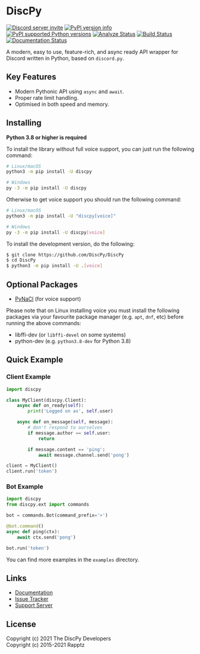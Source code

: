 # DiscPy

[![Discord server invite](https://discord.com/api/guilds/884072759540461568/embed.png)](https://discord.gg/z5VQEjskEs) [![PyPI version info](https://img.shields.io/pypi/v/discpy.svg)](https://pypi.python.org/pypi/discpy) [![PyPI supported Python versions](https://img.shields.io/pypi/pyversions/discpy.svg)](https://pypi.python.org/pypi/discpy) [![Analyze Status](https://github.com/Discpy/DiscPy/actions?query=workflow%3AAnalyze)](https://github.com/Discpy/DiscPy/workflows/Analyze/badge.svg) [![Build Status](https://github.com/Discpy/DiscPy/actions?query=workflow%3ABuild+event%3Apush)](https://github.com/Discpy/DiscPy/workflows/Build/badge.svg?event=push) [![Documentation Status](https://readthedocs.org/projects/discpy/badge/?version=latest)](https://discpy.readthedocs.io/en/latest/?badge=latest)

A modern, easy to use, feature-rich, and async ready API wrapper for
Discord written in Python, based on `discord.py`.


## Key Features

-   Modern Pythonic API using `async` and `await`.
-   Proper rate limit handling.
-   Optimised in both speed and memory.

## Installing

**Python 3.8 or higher is required**

To install the library without full voice support, you can just run the
following command:

```sh
# Linux/macOS
python3 -m pip install -U discpy

# Windows
py -3 -m pip install -U discpy
```

Otherwise to get voice support you should run the following command:

```sh
# Linux/macOS
python3 -m pip install -U "discpy[voice]"

# Windows
py -3 -m pip install -U discpy[voice]
```

To install the development version, do the following:

```sh
$ git clone https://github.com/DiscPy/DiscPy
$ cd DiscPy
$ python3 -m pip install -U .[voice]
```

## Optional Packages

-   [PyNaCl](https://pypi.org/project/PyNaCl/) (for voice support)

Please note that on Linux installing voice you must install the
following packages via your favourite package manager (e.g. `apt`,
`dnf`, etc) before running the above commands:

-   libffi-dev (or `libffi-devel` on some systems)
-   python-dev (e.g. `python3.8-dev` for Python 3.8)

## Quick Example

### Client Example

```py
import discpy

class MyClient(discpy.Client):
    async def on_ready(self):
        print('Logged on as', self.user)

    async def on_message(self, message):
        # don't respond to ourselves
        if message.author == self.user:
            return

        if message.content == 'ping':
            await message.channel.send('pong')

client = MyClient()
client.run('token')
```

### Bot Example

```py
import discpy
from discpy.ext import commands

bot = commands.Bot(command_prefix='>')

@bot.command()
async def ping(ctx):
    await ctx.send('pong')

bot.run('token')
```

You can find more examples in the `examples` directory.

## Links

-   [Documentation](https://discpy.readthedocs.io/en/latest/index.html)
-   [Issue Tracker](https://github.com/DiscPy/DiscPy/issues)
-   [Support Server](https://discord.gg/z5VQEjskEs)

## License

Copyright (c) 2021 The DiscPy Developers  
Copyright (c) 2015-2021 Rapptz



